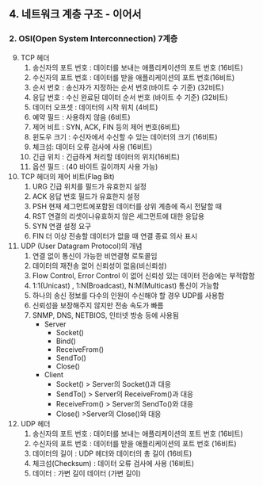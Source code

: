 ## 4. 네트워크 계층 구조 - 이어서
### 2. OSI(Open System Interconnection) 7계층
9. TCP 헤더
   1. 송신자의 포트 번호 : 데이터를 보내는 애플리케이션의 포트 번호 (16비트)
   2. 수신자의 포트 번호 : 데이터를 받을 애플리케이션의 포트 번호(16비트)
   3. 순서 번호 : 송신자가 지정하는 순서 번호(바이트 수 기준) (32비트)
   4. 응답 번호 : 수신 완료된 데이터 순서 번호 (바이트 수 기준) (32비트)
   5. 데이터 오프셋 : 데이터의 시작 위치 (4비트)
   6. 예약 필드 : 사용하지 않음 (6비트)
   7. 제어 비트 : SYN, ACK, FIN 등의 제어 번호(6비트)
   8. 윈도우 크기 : 수신자에서 수신할 수 있는 데이터의 크기 (16비트)
   9. 체크섬: 데이터 오류 검사에 사용 (16비트)
   10. 긴급 위치 : 긴급하게 처리할 데이터의 위치(16비트)
   11. 옵션 필드 : (40 바이트 길이까지 사용 가능)
10. TCP 헤더의 제어 비트(Flag Bit)
    1. URG 긴급 위치를 필드가 유효한지 설정
    2. ACK 응답 번호 필드가 유효한지 설정
    3. PSH 현재 세그먼트에포함된 데이터를 상위 계층에 즉시 전달할 때
    4. RST 연결의 리셋이나유효하지 않은 세그먼트에 대한 응답용
    5. SYN 연결 설정 요구
    6. FIN 더 이상 전송할 데이터가 없을 때 연결 종료 의사 표시
11. UDP (User Datagram Protocol)의 개념
    1. 연결 없이 통신이 가능한 비연결형 로토콜임
    2. 데이터의 재전송 없어 신뢰성이 없음(비신뢰성)
    3. Flow Control, Error Control 이 없어 신뢰성 있는 데이터 전송에는 부적합함
    4. 1:1(Unicast) , 1:N(Broadcast), N:M(Multicast) 통신이 가능함
    5. 하나의 송신 정보를 다수의 인원이 수신해야 할 경우 UDP를 사용함
    6. 신뢰성을 보장해주지 않지만 전송 속도가 빠름
    7. SNMP, DNS, NETBIOS, 인터넷 방송 등에 사용됨
        - Server
          - Socket()
          - Bind()
          - ReceiveFrom()
          - SendTo()
          - Close()
        - Client
          - Socket() > Server의 Socket()과 대응
          - SendTo() > Server의 ReceiveFrom()과 대응
          - ReceiveFrom() > Server의 SendTo()와 대응
          - Close() >Server의 Close()와 대응
 12. UDP 헤더
     1. 송신자의 포트 번호 : 데이터를 보내는 애플리케이션의 포트 번호 (16비트)
     2. 수신자의 포트 번호 : 데이터를 받을 애플리케이션의 포트 번호 (16비트)
     3. 데이터의 길이 : UDP 헤더와 데이터의 총 길이 (16비트)
     4. 체크섬(Checksum) : 데이터 오류 검사에 사용 (16비트)
     5. 데이터 : 가변 길이 데이터 (가변 길이)